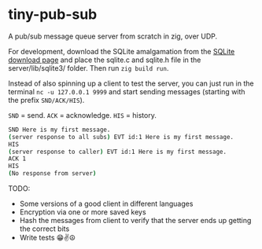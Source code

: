 # tiny-pub-sub
A pub/sub message queue server from scratch in zig, over UDP.

For development, download the SQLite amalgamation from the [SQLite download page](https://www.sqlite.org/download.html) and place the sqlite.c and sqlite.h file in the server/lib/sqlite3/ folder. Then run `zig build run`.

Instead of also spinning up a client to test the server, you can just run in the terminal `nc -u 127.0.0.1 9999` and start sending messages (starting with the prefix `SND/ACK/HIS`).

`SND` = send. `ACK` = acknowledge. `HIS` = history.

```bash
SND Here is my first message.
(server response to all subs) EVT id:1 Here is my first message.
HIS
(server response to caller) EVT id:1 Here is my first message.
ACK 1
HIS
(No response from server)
```

TODO:
- Some versions of a good client in different languages
- Encryption via one or more saved keys
- Hash the messages from client to verify that the server ends up getting the correct bits
- Write tests 😁✌️☮️
